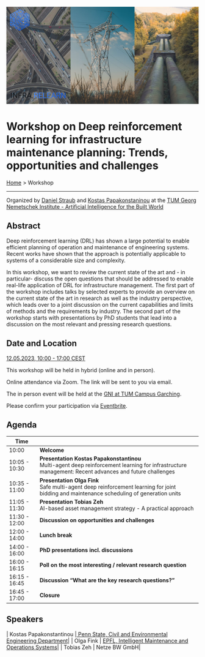 
![Collage of infrastructure](/assets/images/infra-relearn-collage.png)
# Workshop on Deep reinforcement learning for infrastructure maintenance planning: Trends, opportunities and challenges

[Home](index.md) > Workshop

---

Organized by [Daniel Straub](https://www.cee.ed.tum.de/era/team/daniel-straub/) and [Kostas Papakonstaninou](https://sites.psu.edu/kpapakon/)
at the [TUM Georg Nemetschek Institute - Artificial Intelligence for the Built World](https://www.mdsi.tum.de/en/gni/home/)

## Abstract

Deep reinforcement learning (DRL) has shown a large potential to enable efficient planning of operation and maintenance of engineering systems. Recent works have shown that the approach is potentially applicable to systems of a considerable size and complexity.  
 
In this workshop, we want to review the current state of the art and - in particular- discuss the open questions that should be addressed to enable real-life application of DRL for infrastructure management. The first part of the workshop includes talks by selected experts to provide an overview on the current state of the art in research as well as the industry perspective, which leads over to a joint discussion on the current capabilities and limits of methods and the requirements by industry. The second part of the workshop starts with presentations by PhD students that lead into a discussion on the most relevant and pressing research questions.

## Date and Location

[12.05.2023, 10:00 - 17:00 CEST](https://www.timeanddate.com/worldclock/fixedtime.html?msg=Workshop+Deep+reinforcement+learning+for+infrastructure+maintenance+planning%3A+Trends%2C+opportunities+and+challenges&iso=20230512T10&p1=168&ah=7)

This workshop will be held in hybrid (online and in person).

Online attendance via Zoom. The link will be sent to you via email.

The in person event will be held at the [GNI at TUM Campus Garching](https://www.mdsi.tum.de/gni/getting-to-gni/).


Please confirm your participation via [Eventbrite](https://www.eventbrite.de/e/workshop-deep-reinforcement-learning-for-infrastructure-maintenance-plannig-tickets-621786890327). 


## Agenda

| Time |  |
| ------------- | --- |
| 10:00 | **Welcome** |
| 10:05 - 10:30 | **Presentation Kostas Papakonstantinou**</br> Multi-agent deep reinforcement learning for infrastructure management: Recent advances and future challenges| 
| 10:35 - 11:00 | **Presentation Olga Fink**</br> Safe multi-agent deep reinforcement learning for joint bidding and maintenance scheduling of generation units | 
| 11:05 - 11:30 | **Presentation Tobias Zeh**</br> AI-based asset management strategy - A practical approach |
| 11:30 - 12:00 | **Discussion on opportunities and challenges** |
| 12:00 - 14:00 | **Lunch break** |
| 14:00 - 16:00 | **PhD presentations incl. discussions** |
| 16:00 - 16:15 | **Poll on the most interesting / relevant research question** |
| 16:15 - 16:45 | **Discussion “What are the key research questions?”** |
| 16:45 - 17:00 | **Closure** | 

## Speakers

| Kostas Papakonstantinou |[ Penn State, Civil and Environmental Engineering Department](https://sites.psu.edu/kpapakon/)|
| Olga Fink | [EPFL, Intelligent Maintenance and Operations Systems](https://people.epfl.ch/olga.fink?lang=en)|
| Tobias Zeh | Netze BW GmbH|
